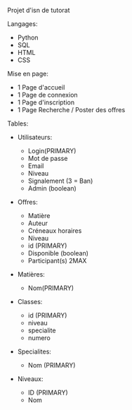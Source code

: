 Projet d'isn de tutorat

Langages:
- Python
- SQL
- HTML
- CSS

Mise en page:
- 1 Page d'accueil
- 1 Page de connexion
- 1 Page d'inscription
- 1 Page Recherche / Poster des offres
    
Tables:

- Utilisateurs:
    - Login(PRIMARY)
    - Mot de passe
    - Email
    - Niveau
    - Signalement (3 = Ban)
    - Admin (boolean)

- Offres:
    - Matière
    - Auteur
    - Créneaux horaires
    - Niveau
    - id (PRIMARY)
    - Disponible (boolean)
    - Participant(s) 2MAX

- Matières:
    - Nom(PRIMARY)

- Classes:
    - id (PRIMARY)
    - niveau
    - specialite
    - numero

- Specialites:
    - Nom (PRIMARY)
    
 - Niveaux:
    - ID (PRIMARY)
    - Nom